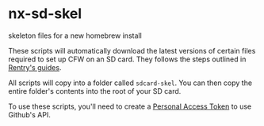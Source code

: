 # nx-sd-skel
skeleton files for a new homebrew install

These scripts will automatically download the latest versions of certain files required to set up CFW on an SD card. They follows the steps outlined in [Rentry's guides](https://rentry.org/CFWGuides).

All scripts will copy into a folder called `sdcard-skel`. You can then copy the entire folder's contents into the root of your SD card.

To use these scripts, you'll need to create a [Personal Access Token](https://github.com/settings/tokens) to use Github's API.
